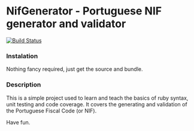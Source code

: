 # NifGenerator - Portuguese NIF generator and validator

[![Build Status](https://secure.travis-ci.org/pedrocarrico/NifGenerator.png)](http://travis-ci.org/pedrocarrico/NifGenerator)

### Instalation
Nothing fancy required, just get the source and bundle.

### Description

This is a simple project used to learn and teach the basics of ruby syntax, unit testing and code coverage.
It covers the generating and validation of the Portuguese Fiscal Code (or NIF).

Have fun.
